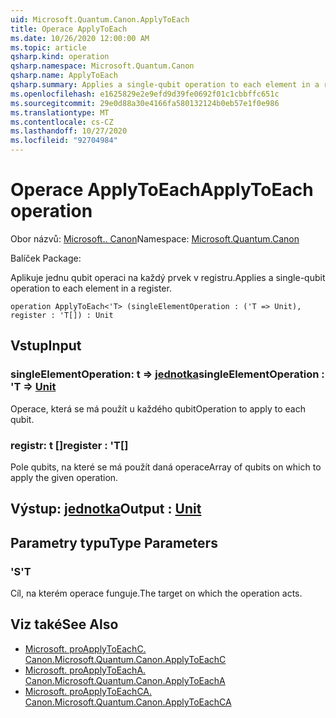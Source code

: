 ```yaml
---
uid: Microsoft.Quantum.Canon.ApplyToEach
title: Operace ApplyToEach
ms.date: 10/26/2020 12:00:00 AM
ms.topic: article
qsharp.kind: operation
qsharp.namespace: Microsoft.Quantum.Canon
qsharp.name: ApplyToEach
qsharp.summary: Applies a single-qubit operation to each element in a register.
ms.openlocfilehash: e1625829e2e9efd9d39fe0692f01c1cbbffc651c
ms.sourcegitcommit: 29e0d88a30e4166fa580132124b0eb57e1f0e986
ms.translationtype: MT
ms.contentlocale: cs-CZ
ms.lasthandoff: 10/27/2020
ms.locfileid: "92704984"
---
```

# <a name="applytoeach-operation"></a><span data-ttu-id="fafd2-102">Operace ApplyToEach</span><span class="sxs-lookup"><span data-stu-id="fafd2-102">ApplyToEach operation</span></span>

<span data-ttu-id="fafd2-103">Obor názvů: [Microsoft.. Canon](xref:Microsoft.Quantum.Canon)</span><span class="sxs-lookup"><span data-stu-id="fafd2-103">Namespace: [Microsoft.Quantum.Canon](xref:Microsoft.Quantum.Canon)</span></span>

<span data-ttu-id="fafd2-104">Balíček [](https://nuget.org/packages/)</span><span class="sxs-lookup"><span data-stu-id="fafd2-104">Package: [](https://nuget.org/packages/)</span></span>


<span data-ttu-id="fafd2-105">Aplikuje jednu qubit operaci na každý prvek v registru.</span><span class="sxs-lookup"><span data-stu-id="fafd2-105">Applies a single-qubit operation to each element in a register.</span></span>

```qsharp
operation ApplyToEach<'T> (singleElementOperation : ('T => Unit), register : 'T[]) : Unit
```


## <a name="input"></a><span data-ttu-id="fafd2-106">Vstup</span><span class="sxs-lookup"><span data-stu-id="fafd2-106">Input</span></span>

### <a name="singleelementoperation--t--unit"></a><span data-ttu-id="fafd2-107">singleElementOperation: t => [jednotka](xref:microsoft.quantum.lang-ref.unit)</span><span class="sxs-lookup"><span data-stu-id="fafd2-107">singleElementOperation : 'T => [Unit](xref:microsoft.quantum.lang-ref.unit)</span></span> 

<span data-ttu-id="fafd2-108">Operace, která se má použít u každého qubit</span><span class="sxs-lookup"><span data-stu-id="fafd2-108">Operation to apply to each qubit.</span></span>


### <a name="register--t"></a><span data-ttu-id="fafd2-109">registr: t []</span><span class="sxs-lookup"><span data-stu-id="fafd2-109">register : 'T[]</span></span>

<span data-ttu-id="fafd2-110">Pole qubits, na které se má použít daná operace</span><span class="sxs-lookup"><span data-stu-id="fafd2-110">Array of qubits on which to apply the given operation.</span></span>



## <a name="output--unit"></a><span data-ttu-id="fafd2-111">Výstup: [jednotka](xref:microsoft.quantum.lang-ref.unit)</span><span class="sxs-lookup"><span data-stu-id="fafd2-111">Output : [Unit](xref:microsoft.quantum.lang-ref.unit)</span></span>



## <a name="type-parameters"></a><span data-ttu-id="fafd2-112">Parametry typu</span><span class="sxs-lookup"><span data-stu-id="fafd2-112">Type Parameters</span></span>

### <a name="t"></a><span data-ttu-id="fafd2-113">'S</span><span class="sxs-lookup"><span data-stu-id="fafd2-113">'T</span></span>

<span data-ttu-id="fafd2-114">Cíl, na kterém operace funguje.</span><span class="sxs-lookup"><span data-stu-id="fafd2-114">The target on which the operation acts.</span></span>

## <a name="see-also"></a><span data-ttu-id="fafd2-115">Viz také</span><span class="sxs-lookup"><span data-stu-id="fafd2-115">See Also</span></span>

- [<span data-ttu-id="fafd2-116">Microsoft. proApplyToEachC. Canon.</span><span class="sxs-lookup"><span data-stu-id="fafd2-116">Microsoft.Quantum.Canon.ApplyToEachC</span></span>](xref:Microsoft.Quantum.Canon.ApplyToEachC)
- [<span data-ttu-id="fafd2-117">Microsoft. proApplyToEachA. Canon.</span><span class="sxs-lookup"><span data-stu-id="fafd2-117">Microsoft.Quantum.Canon.ApplyToEachA</span></span>](xref:Microsoft.Quantum.Canon.ApplyToEachA)
- [<span data-ttu-id="fafd2-118">Microsoft. proApplyToEachCA. Canon.</span><span class="sxs-lookup"><span data-stu-id="fafd2-118">Microsoft.Quantum.Canon.ApplyToEachCA</span></span>](xref:Microsoft.Quantum.Canon.ApplyToEachCA)